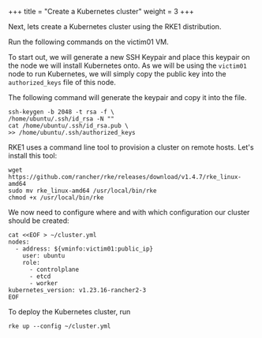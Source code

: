 +++
title = "Create a Kubernetes cluster"
weight = 3
+++

Next, lets create a Kubernetes cluster using the RKE1 distribution.

Run the following commands on the victim01 VM.

To start out, we will generate a new SSH Keypair and place this keypair on the node we will install Kubernetes onto. As we will be using the `victim01` node to run Kubernetes, we will simply copy the public key into the `authorized_keys` file of this node.

The following command will generate the keypair and copy it into the file.

```ctr
ssh-keygen -b 2048 -t rsa -f \
/home/ubuntu/.ssh/id_rsa -N ""
cat /home/ubuntu/.ssh/id_rsa.pub \
>> /home/ubuntu/.ssh/authorized_keys
```

RKE1 uses a command line tool to provision a cluster on remote hosts. Let's install this tool:

```ctr
wget https://github.com/rancher/rke/releases/download/v1.4.7/rke_linux-amd64
sudo mv rke_linux-amd64 /usr/local/bin/rke
chmod +x /usr/local/bin/rke
```

We now need to configure where and with which configuration our cluster should be created:

```ctr
cat <<EOF > ~/cluster.yml
nodes:
  - address: ${vminfo:victim01:public_ip}
    user: ubuntu
    role:
      - controlplane
      - etcd
      - worker
kubernetes_version: v1.23.16-rancher2-3   
EOF
```

To deploy the Kubernetes cluster, run

```ctr
rke up --config ~/cluster.yml
```

